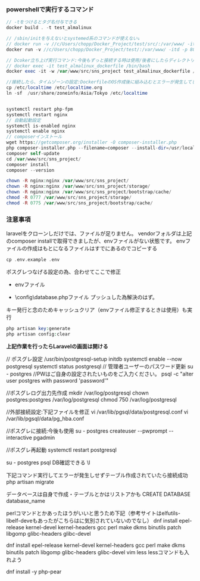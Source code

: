 ### powershellで実行するコマンド

```php
// -tをつけるとタグ名付与できる
docker build . -t test_almalinux

// /sbin/initを与えないとsystemed系のコマンドが使えない↓
// docker run -v //c/Users/chopp/Docker_Project/test/src/:/var/www/ -itd -p 80:80 --privileged --name test_almalinux_dockerfile test_almalinux /sbin/init
docker run -v //c/Users/chopp/Docker_Project/test/:/var/www/ -itd -p 80:80 --privileged --name test_almalinux_dockerfile test_almalinux /sbin/init

// Dcoker立ち上げ実行コマンド:今後もずっと接続する時は使用/後者にしたらディレクトリに移動できる
// docker exec -it test_almalinux_dockerfile /bin/bash
docker exec -it -w /var/www/src/sns_project test_almalinux_dockerfile /bin/bash

//接続したら、タイムゾーンの設定:DockerfileのOS作成後に組み込むとエラーが発生してしまった。
cp /etc/localtime /etc/localtime.org
ln -sf  /usr/share/zoneinfo/Asia/Tokyo /etc/localtime


systemctl restart php-fpm
systemctl restart nginx
// 自動起動設定
systemctl is-enabled nginx
systemctl enable nginx
// composerインストール
wget https://getcomposer.org/installer -O composer-installer.php
php composer-installer.php --filename=composer --install-dir=/usr/local/bin
composer self-update
cd /var/www/src/sns_project/
composer install
composer --version

chown -R nginx:nginx /var/www/src/sns_project/
chown -R nginx:nginx /var/www/src/sns_project/storage/
chown -R nginx:nginx /var/www/src/sns_project/bootstrap/cache/
chmod -R 0777 /var/www/src/sns_project/storage/
chmod -R 0775 /var/www/src/sns_project/bootstrap/cache/

```

### 注意事項
laravelをクローンしだけでは、ファイルが足りません。
vendorフォルダは上記のcomposer installで取得できましたが、envファイルがない状態です。
envファイルの作成はもとになるファイルはすでにあるのでコピーする
```php
cp .env.example .env
```
ポスグレつなげる設定の為、合わせてここで修正
* envファイル

* \config\database.phpファイル プッシュした為解決のはず。


キー発行と念のためキャッシュクリア（envファイル修正するときは使用）も実行
```php
php artisan key:generate
php artisan config:clear
```

**上記作業を行ったらLaravelの画面は開ける**


// ポスグレ設定
/usr/bin/postgresql-setup initdb
systemctl enable --now postgresql
systemctl status postgresql
// 管理者ユーザーのパスワード更新
su - postgres
//PWはご自身の設定されたいものをご入力ください。
psql -c "alter user postgres with password 'password'"

//ポスグレログ出力先作成
mkdir /var/log/postgresql
chown postgres:postgres /var/log/postgresql
chmod 750 /var/log/postgresql

//外部接続設定:下記ファイルを修正
vi /var/lib/pgsql/data/postgresql.conf
vi /var/lib/pgsql/data/pg_hba.conf

//ポスグレに接続:今後も使用
su - postgres
createuser --pwprompt --interactive pgadmin

//ポスグレ再起動
systemctl restart postgresql

su - postgres
psql
DB確認できる \l

下記コマンド実行してエラーが発生しせずテーブル作成されていたら接続成功
php artisan migrate


データベースは自身で作成・テーブルとかはリストアかも
CREATE DATABASE database_name


perlコマンドとかあったほうがいいと思うため下記（参考サイトはelfutils-libelf-deveもあったがこちらはに気別されていないのでなし）
dnf install epel-release kernel-devel kernel-headers gcc perl make dkms binutils patch libgomp glibc-headers glibc-devel

dnf install epel-release kernel-devel kernel-headers gcc perl make dkms binutils patch libgomp glibc-headers glibc-devel vim less
lessコマンドも入れよう

dnf install -y php-pear
